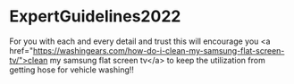 # ExpertGuidelines2022
For you with each and every detail and trust this will encourage you &lt;a href="https://washingears.com/how-do-i-clean-my-samsung-flat-screen-tv/">clean my samsung flat screen tv&lt;/a> to keep the utilization from getting hose for vehicle  washing!! 
